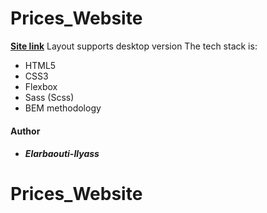 # Prices_Website

**[Site link](https://ilyasselarbaouti.github.io/gromcodeProject2/index.html)**
Layout supports  desktop version
The tech stack is:

- HTML5
- CSS3
- Flexbox
- Sass (Scss)
- BEM methodology 

#### Author

- ##### Elarbaouti-Ilyass

# Prices_Website
